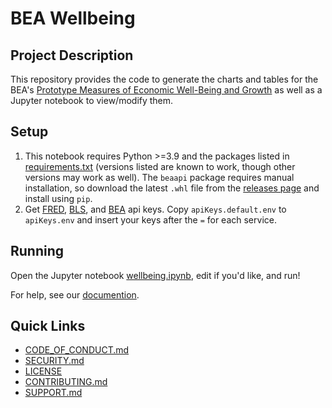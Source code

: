 # BEA Wellbeing
## Project Description
This repository provides the code to generate the charts and tables for the BEA's [Prototype Measures of Economic Well-Being and Growth](https://apps.bea.gov/well-being/) as well as a Jupyter notebook to view/modify them. 

## Setup
1. This notebook requires Python >=3.9 and the packages listed in [requirements.txt](requirements.txt) (versions listed are known to work, though other versions may work as well). The `beaapi` package requires manual installation, so download the latest `.whl` file from the [releases page](https://github.com/us-bea/beaapi/releases) and install using `pip`.
2. Get [FRED](https://fred.stlouisfed.org/docs/api/api_key.html), [BLS](https://data.bls.gov/registrationEngine/), and [BEA](https://apps.bea.gov/API/signup/) api keys. Copy `apiKeys.default.env` to `apiKeys.env` and insert your keys after the `=` for each service.


## Running
Open the Jupyter notebook [wellbeing.ipynb](wellbeing.ipynb), edit if you'd like, and run!

For help, see our [documention](https://us-bea.github.io/well-being/).

## Quick Links
* [CODE_OF_CONDUCT.md](https://github.com/us-bea/.github/blob/main/CODE_OF_CONDUCT.md)
* [SECURITY.md](https://github.com/us-bea/beaapi/security/policy)
* [LICENSE](LICENSE)
* [CONTRIBUTING.md](CONTRIBUTING.md)
* [SUPPORT.md](SUPPORT.md)
<!-- * [CHANGELOG.md](CHANGELOG.md) -->
